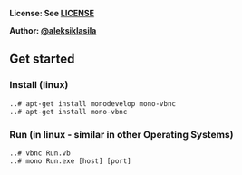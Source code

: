 **License: See [LICENSE](https://github.com/ouspg/trytls/blob/master/LICENSE)**

**Author: [@aleksiklasila](https://github.com/aleksiklasila)**

## Get started

### Install (linux)
```
..# apt-get install monodevelop mono-vbnc
..# apt-get install mono-vbnc
```
### Run (in linux - similar in other Operating Systems)
```
..# vbnc Run.vb
..# mono Run.exe [host] [port]
```
